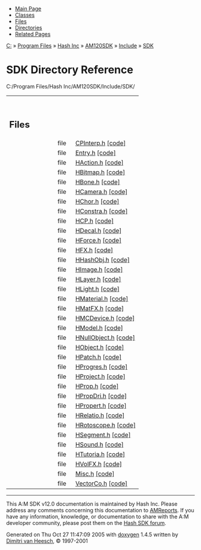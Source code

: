 <div class="tabs">

- [Main Page](index.md)
- [Classes](annotated.md)
- [Files](files.md)
- [Directories](dirs.md)
- [Related Pages](pages.md)

</div>

<div class="nav">

<a href="dir_C_3A_2F.md" class="el">C:</a> » <a href="dir_C_3A_2FProgram_20Files_2F.md" class="el">Program Files</a> » <a href="dir_C_3A_2FProgram_20Files_2FHash_20Inc_2F.md" class="el">Hash Inc</a> » <a href="dir_C_3A_2FProgram_20Files_2FHash_20Inc_2FAM120SDK_2F.md" class="el">AM120SDK</a> » <a href="dir_C_3A_2FProgram_20Files_2FHash_20Inc_2FAM120SDK_2FInclude_2F.md" class="el">Include</a> » <a href="dir_C_3A_2FProgram_20Files_2FHash_20Inc_2FAM120SDK_2FInclude_2FSDK_2F.md" class="el">SDK</a>

</div>

# SDK Directory Reference

<span class="image placeholder" original-image-src="dir_C_3A_2FProgram_20Files_2FHash_20Inc_2FAM120SDK_2FInclude_2FSDK_2F_dep.gif" original-image-title="" border="0" usemap="#dir_C_3A_2FProgram_20Files_2FHash_20Inc_2FAM120SDK_2FInclude_2FSDK_2F_dep_map">C:/Program Files/Hash Inc/AM120SDK/Include/SDK/</span>

<table data-border="0" data-cellpadding="0" data-cellspacing="0">
<colgroup>
<col style="width: 50%" />
<col style="width: 50%" />
</colgroup>
<tbody>
<tr>
<td></td>
<td></td>
</tr>
<tr>
<td colspan="2"><br />
&#10;<h2 id="files">Files</h2></td>
</tr>
<tr>
<td class="memItemLeft" style="text-align: right;" data-nowrap="" data-valign="top">file  </td>
<td class="memItemRight" data-valign="bottom"><a href="CPInterp_8h.md" class="el">CPInterp.h</a> <a href="CPInterp_8h-source.md">[code]</a></td>
</tr>
<tr>
<td class="memItemLeft" style="text-align: right;" data-nowrap="" data-valign="top">file  </td>
<td class="memItemRight" data-valign="bottom"><a href="Entry_8h.md" class="el">Entry.h</a> <a href="Entry_8h-source.md">[code]</a></td>
</tr>
<tr>
<td class="memItemLeft" style="text-align: right;" data-nowrap="" data-valign="top">file  </td>
<td class="memItemRight" data-valign="bottom"><a href="HAction_8h.md" class="el">HAction.h</a> <a href="HAction_8h-source.md">[code]</a></td>
</tr>
<tr>
<td class="memItemLeft" style="text-align: right;" data-nowrap="" data-valign="top">file  </td>
<td class="memItemRight" data-valign="bottom"><a href="HBitmap_8h.md" class="el">HBitmap.h</a> <a href="HBitmap_8h-source.md">[code]</a></td>
</tr>
<tr>
<td class="memItemLeft" style="text-align: right;" data-nowrap="" data-valign="top">file  </td>
<td class="memItemRight" data-valign="bottom"><a href="HBone_8h.md" class="el">HBone.h</a> <a href="HBone_8h-source.md">[code]</a></td>
</tr>
<tr>
<td class="memItemLeft" style="text-align: right;" data-nowrap="" data-valign="top">file  </td>
<td class="memItemRight" data-valign="bottom"><a href="HCamera_8h.md" class="el">HCamera.h</a> <a href="HCamera_8h-source.md">[code]</a></td>
</tr>
<tr>
<td class="memItemLeft" style="text-align: right;" data-nowrap="" data-valign="top">file  </td>
<td class="memItemRight" data-valign="bottom"><a href="HChor_8h.md" class="el">HChor.h</a> <a href="HChor_8h-source.md">[code]</a></td>
</tr>
<tr>
<td class="memItemLeft" style="text-align: right;" data-nowrap="" data-valign="top">file  </td>
<td class="memItemRight" data-valign="bottom"><a href="HConstra_8h.md" class="el">HConstra.h</a> <a href="HConstra_8h-source.md">[code]</a></td>
</tr>
<tr>
<td class="memItemLeft" style="text-align: right;" data-nowrap="" data-valign="top">file  </td>
<td class="memItemRight" data-valign="bottom"><a href="HCP_8h.md" class="el">HCP.h</a> <a href="HCP_8h-source.md">[code]</a></td>
</tr>
<tr>
<td class="memItemLeft" style="text-align: right;" data-nowrap="" data-valign="top">file  </td>
<td class="memItemRight" data-valign="bottom"><a href="HDecal_8h.md" class="el">HDecal.h</a> <a href="HDecal_8h-source.md">[code]</a></td>
</tr>
<tr>
<td class="memItemLeft" style="text-align: right;" data-nowrap="" data-valign="top">file  </td>
<td class="memItemRight" data-valign="bottom"><a href="HForce_8h.md" class="el">HForce.h</a> <a href="HForce_8h-source.md">[code]</a></td>
</tr>
<tr>
<td class="memItemLeft" style="text-align: right;" data-nowrap="" data-valign="top">file  </td>
<td class="memItemRight" data-valign="bottom"><a href="HFX_8h.md" class="el">HFX.h</a> <a href="HFX_8h-source.md">[code]</a></td>
</tr>
<tr>
<td class="memItemLeft" style="text-align: right;" data-nowrap="" data-valign="top">file  </td>
<td class="memItemRight" data-valign="bottom"><a href="HHashObj_8h.md" class="el">HHashObj.h</a> <a href="HHashObj_8h-source.md">[code]</a></td>
</tr>
<tr>
<td class="memItemLeft" style="text-align: right;" data-nowrap="" data-valign="top">file  </td>
<td class="memItemRight" data-valign="bottom"><a href="HImage_8h.md" class="el">HImage.h</a> <a href="HImage_8h-source.md">[code]</a></td>
</tr>
<tr>
<td class="memItemLeft" style="text-align: right;" data-nowrap="" data-valign="top">file  </td>
<td class="memItemRight" data-valign="bottom"><a href="HLayer_8h.md" class="el">HLayer.h</a> <a href="HLayer_8h-source.md">[code]</a></td>
</tr>
<tr>
<td class="memItemLeft" style="text-align: right;" data-nowrap="" data-valign="top">file  </td>
<td class="memItemRight" data-valign="bottom"><a href="HLight_8h.md" class="el">HLight.h</a> <a href="HLight_8h-source.md">[code]</a></td>
</tr>
<tr>
<td class="memItemLeft" style="text-align: right;" data-nowrap="" data-valign="top">file  </td>
<td class="memItemRight" data-valign="bottom"><a href="HMaterial_8h.md" class="el">HMaterial.h</a> <a href="HMaterial_8h-source.md">[code]</a></td>
</tr>
<tr>
<td class="memItemLeft" style="text-align: right;" data-nowrap="" data-valign="top">file  </td>
<td class="memItemRight" data-valign="bottom"><a href="HMatFX_8h.md" class="el">HMatFX.h</a> <a href="HMatFX_8h-source.md">[code]</a></td>
</tr>
<tr>
<td class="memItemLeft" style="text-align: right;" data-nowrap="" data-valign="top">file  </td>
<td class="memItemRight" data-valign="bottom"><a href="HMCDevice_8h.md" class="el">HMCDevice.h</a> <a href="HMCDevice_8h-source.md">[code]</a></td>
</tr>
<tr>
<td class="memItemLeft" style="text-align: right;" data-nowrap="" data-valign="top">file  </td>
<td class="memItemRight" data-valign="bottom"><a href="HModel_8h.md" class="el">HModel.h</a> <a href="HModel_8h-source.md">[code]</a></td>
</tr>
<tr>
<td class="memItemLeft" style="text-align: right;" data-nowrap="" data-valign="top">file  </td>
<td class="memItemRight" data-valign="bottom"><a href="HNullObject_8h.md" class="el">HNullObject.h</a> <a href="HNullObject_8h-source.md">[code]</a></td>
</tr>
<tr>
<td class="memItemLeft" style="text-align: right;" data-nowrap="" data-valign="top">file  </td>
<td class="memItemRight" data-valign="bottom"><a href="HObject_8h.md" class="el">HObject.h</a> <a href="HObject_8h-source.md">[code]</a></td>
</tr>
<tr>
<td class="memItemLeft" style="text-align: right;" data-nowrap="" data-valign="top">file  </td>
<td class="memItemRight" data-valign="bottom"><a href="HPatch_8h.md" class="el">HPatch.h</a> <a href="HPatch_8h-source.md">[code]</a></td>
</tr>
<tr>
<td class="memItemLeft" style="text-align: right;" data-nowrap="" data-valign="top">file  </td>
<td class="memItemRight" data-valign="bottom"><a href="HProgres_8h.md" class="el">HProgres.h</a> <a href="HProgres_8h-source.md">[code]</a></td>
</tr>
<tr>
<td class="memItemLeft" style="text-align: right;" data-nowrap="" data-valign="top">file  </td>
<td class="memItemRight" data-valign="bottom"><a href="HProject_8h.md" class="el">HProject.h</a> <a href="HProject_8h-source.md">[code]</a></td>
</tr>
<tr>
<td class="memItemLeft" style="text-align: right;" data-nowrap="" data-valign="top">file  </td>
<td class="memItemRight" data-valign="bottom"><a href="HProp_8h.md" class="el">HProp.h</a> <a href="HProp_8h-source.md">[code]</a></td>
</tr>
<tr>
<td class="memItemLeft" style="text-align: right;" data-nowrap="" data-valign="top">file  </td>
<td class="memItemRight" data-valign="bottom"><a href="HPropDri_8h.md" class="el">HPropDri.h</a> <a href="HPropDri_8h-source.md">[code]</a></td>
</tr>
<tr>
<td class="memItemLeft" style="text-align: right;" data-nowrap="" data-valign="top">file  </td>
<td class="memItemRight" data-valign="bottom"><a href="HPropert_8h.md" class="el">HPropert.h</a> <a href="HPropert_8h-source.md">[code]</a></td>
</tr>
<tr>
<td class="memItemLeft" style="text-align: right;" data-nowrap="" data-valign="top">file  </td>
<td class="memItemRight" data-valign="bottom"><a href="HRelatio_8h.md" class="el">HRelatio.h</a> <a href="HRelatio_8h-source.md">[code]</a></td>
</tr>
<tr>
<td class="memItemLeft" style="text-align: right;" data-nowrap="" data-valign="top">file  </td>
<td class="memItemRight" data-valign="bottom"><a href="HRotoscope_8h.md" class="el">HRotoscope.h</a> <a href="HRotoscope_8h-source.md">[code]</a></td>
</tr>
<tr>
<td class="memItemLeft" style="text-align: right;" data-nowrap="" data-valign="top">file  </td>
<td class="memItemRight" data-valign="bottom"><a href="HSegment_8h.md" class="el">HSegment.h</a> <a href="HSegment_8h-source.md">[code]</a></td>
</tr>
<tr>
<td class="memItemLeft" style="text-align: right;" data-nowrap="" data-valign="top">file  </td>
<td class="memItemRight" data-valign="bottom"><a href="HSound_8h.md" class="el">HSound.h</a> <a href="HSound_8h-source.md">[code]</a></td>
</tr>
<tr>
<td class="memItemLeft" style="text-align: right;" data-nowrap="" data-valign="top">file  </td>
<td class="memItemRight" data-valign="bottom"><a href="HTutoria_8h.md" class="el">HTutoria.h</a> <a href="HTutoria_8h-source.md">[code]</a></td>
</tr>
<tr>
<td class="memItemLeft" style="text-align: right;" data-nowrap="" data-valign="top">file  </td>
<td class="memItemRight" data-valign="bottom"><a href="HVolFX_8h.md" class="el">HVolFX.h</a> <a href="HVolFX_8h-source.md">[code]</a></td>
</tr>
<tr>
<td class="memItemLeft" style="text-align: right;" data-nowrap="" data-valign="top">file  </td>
<td class="memItemRight" data-valign="bottom"><a href="Misc_8h.md" class="el">Misc.h</a> <a href="Misc_8h-source.md">[code]</a></td>
</tr>
<tr>
<td class="memItemLeft" style="text-align: right;" data-nowrap="" data-valign="top">file  </td>
<td class="memItemRight" data-valign="bottom"><a href="VectorCo_8h.md" class="el">VectorCo.h</a> <a href="VectorCo_8h-source.md">[code]</a></td>
</tr>
</tbody>
</table>

------------------------------------------------------------------------

<span class="small">This A:M SDK v12.0 documentation is maintained by Hash Inc. Please address any comments concerning this documentation to [AMReports](http://www.hash.com/reports). If you have any information, knowledge, or documentation to share with the A:M developer community, please post them on the [Hash SDK forum](http://www.hash.com/forums/index.php?showforum=11).</span>

Generated on Thu Oct 27 11:47:09 2005 with [<span class="image placeholder" original-image-src="doxygen.png" original-image-title="" height="45" width="100" align="middle" border="0">doxygen</span>](http://www.doxygen.org/index.html) 1.4.5 written by [Dimitri van Heesch](mailto:dimitri@stack.nl), © 1997-2001
